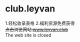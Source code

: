 # club.leyvan
1.轻松收录表格 2.福利资源免费获得<br>
<s>点击浏览网站:<a href="http://www.leyvan.club" target="blank">www.leyvan.club</a></s>
<br>
The web site is closed
